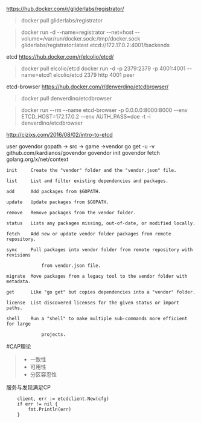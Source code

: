 https://hub.docker.com/r/gliderlabs/registrator/
>docker pull gliderlabs/registrator

>docker run -d  --name=registrator --net=host  --volume=/var/run/docker.sock:/tmp/docker.sock  gliderlabs/registrator:latest etcd://172.17.0.2:4001/backends


etcd  https://hub.docker.com/r/elcolio/etcd/
>docker pull elcolio/etcd
>docker run -d -p 2379:2379 -p 4001:4001 --name=etcd1 elcolio/etcd  2379 http 4001 peer

etcd-browser https://hub.docker.com/r/denverdino/etcdbrowser/
> docker pull denverdino/etcdbrowser

>docker run --rm --name etcd-browser -p 0.0.0.0:8000:8000 --env ETCD_HOST=172.17.0.2 --env AUTH_PASS=doe -t -i denverdino/etcdbrowser

http://cizixs.com/2016/08/02/intro-to-etcd

user govendor
gopath -> src -> game ->vendor
go get -u -v github.com/kardianos/govendor 
govendor init
govendor fetch golang.org/x/net/context


    init     Create the "vendor" folder and the "vendor.json" file.

    list     List and filter existing dependencies and packages.

    add      Add packages from $GOPATH.

    update   Update packages from $GOPATH.

    remove   Remove packages from the vendor folder.

    status   Lists any packages missing, out-of-date, or modified locally.

    fetch    Add new or update vendor folder packages from remote repository.

    sync     Pull packages into vendor folder from remote repository with revisions

                 from vendor.json file.

    migrate  Move packages from a legacy tool to the vendor folder with metadata.

    get      Like "go get" but copies dependencies into a "vendor" folder.

    license  List discovered licenses for the given status or import paths.

    shell    Run a "shell" to make multiple sub-commands more efficient for large

                 projects.

#CAP理论
> * 一致性
> * 可用性
> * 分区容忍性

服务与发现满足CP
```
    client, err := etcdclient.New(cfg)
    if err != nil {
        fmt.Println(err)
    }
```